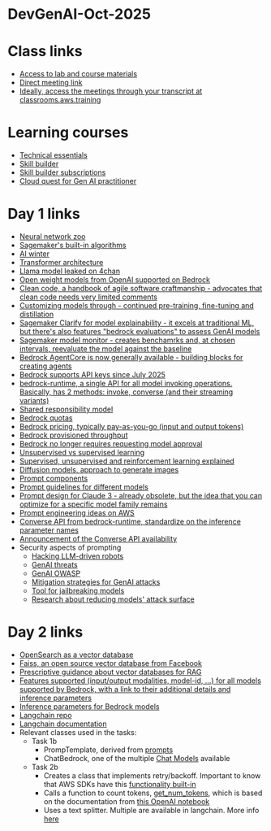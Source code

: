 # DevGenAI-Oct-2025

# Class links
- [Access to lab and course materials](https://us-east-1.student.classrooms.aws.training/class/ilt%23gqFdeYYEWC3APQa9JXEQ5G)
- [Direct meeting link](https://awsvirtual.webex.com/awsvirtual/j.php?MTID=m5ac9d1b25ec41fa1322f4a1ab7a11c55)
- [Ideally, access the meetings through your transcript at classrooms.aws.training](https://classrooms.aws.training)

# Learning courses
- [Technical essentials](https://skillbuilder.aws/learn/K8C2FNZM6X/aws-technical-essentials/N7Q3SXQCDY)
- [Skill builder](https://skillbuilder.aws/learn)
- [Skill builder subscriptions](https://skillbuilder.aws/subscriptions)
- [Cloud quest for Gen AI practitioner](https://skillbuilder.aws/learn/5YB3FCEE1H/aws-cloud-quest-generative-ai-practitioner/26A81MG83V)

# Day 1 links
- [Neural network zoo](https://www.asimovinstitute.org/neural-network-zoo/)
- [Sagemaker's built-in algorithms](https://docs.aws.amazon.com/sagemaker/latest/dg/algos.html)
- [AI winter](https://en.wikipedia.org/wiki/AI_winter)
- [Transformer architecture](https://aws.amazon.com/what-is/transformers-in-artificial-intelligence/)
- [Llama model leaked on 4chan](https://www.theverge.com/2023/3/8/23629362/meta-ai-language-model-llama-leak-online-misuse)
- [Open weight models from OpenAI supported on Bedrock](https://aws.amazon.com/blogs/aws/openai-open-weight-models-now-available-on-aws/)
- [Clean code, a handbook of agile software craftmanship - advocates that clean code needs very limited comments](https://www.amazon.com/Clean-Code-Handbook-Software-Craftsmanship/dp/0132350882)
- [Customizing models through - continued pre-training, fine-tuning and distillation](https://docs.aws.amazon.com/bedrock/latest/userguide/custom-models.html)
- [Sagemaker Clarify for model explainability - it excels at traditional ML, but there's also features "bedrock evaluations" to assess GenAI models](https://docs.aws.amazon.com/en_us/sagemaker/latest/dg/model-explainability.html)
- [Sagemaker model monitor - creates benchamrks and, at chosen intervals, reevaluate the model against the baseline](https://docs.aws.amazon.com/sagemaker/latest/dg/model-monitor.html)
- [Bedrock AgentCore is now generally available - building blocks for creating agents](https://aws.amazon.com/blogs/machine-learning/amazon-bedrock-agentcore-is-now-generally-available/)
- [Bedrock supports API keys since July 2025](https://aws.amazon.com/blogs/machine-learning/accelerate-ai-development-with-amazon-bedrock-api-keys/)
- [bedrock-runtime, a single API for all model invoking operations. Basically, has 2 methods: invoke, converse (and their streaming variants)](https://docs.aws.amazon.com/bedrock/latest/APIReference/API_Operations_Amazon_Bedrock_Runtime.html)
- [Shared responsibility model](https://aws.amazon.com/compliance/shared-responsibility-model/)
- [Bedrock quotas](docs.aws.amazon.com/general/latest/gr/bedrock.html)
- [Bedrock pricing, typically pay-as-you-go (input and output tokens)](https://aws.amazon.com/bedrock/pricing/)
- [Bedrock provisioned throughput](https://docs.aws.amazon.com/bedrock/latest/userguide/prov-throughput.html)
- [Bedrock no longer requires requesting model approval](https://aws.amazon.com/blogs/security/simplified-amazon-bedrock-model-access/)
- [Unsupervised vs supervised learning](https://aws.amazon.com/compare/the-difference-between-machine-learning-supervised-and-unsupervised/)
- [Supervised, unsupervised and reinforcement learning explained](https://docs.aws.amazon.com/sagemaker/latest/dg/algorithms-choose.html)
- [Diffusion models, approach to generate images](https://ommer-lab.com/research/latent-diffusion-models/)
- [Prompt components](https://docs.aws.amazon.com/bedrock/latest/userguide/design-a-prompt.html)
- [Prompt guidelines for different models](https://docs.aws.amazon.com/bedrock/latest/userguide/prompt-engineering-guidelines.html)
- [Prompt design for Claude 3 - already obsolete, but the idea that you can optimize for a specific model family remains](https://aws.amazon.com/blogs/machine-learning/prompt-engineering-techniques-and-best-practices-learn-by-doing-with-anthropics-claude-3-on-amazon-bedrock/)
- [Prompt engineering ideas on AWS](https://aws.amazon.com/what-is/prompt-engineering/)
- [Converse API from bedrock-runtime, standardize on the inference parameter names](https://docs.aws.amazon.com/bedrock/latest/APIReference/API_runtime_Converse.html)
- [Announcement of the Converse API availability](https://aws.amazon.com/about-aws/whats-new/2024/05/amazon-bedrock-new-converse-api/)
- Security aspects of prompting
  - [Hacking LLM-driven robots](https://blog.seas.upenn.edu/penn-engineering-research-discovers-critical-vulnerabilities-in-ai-enabled-robots-to-increase-safety-and-security)
  - [GenAI threats](https://unit42.paloaltonetworks.com/new-frontier-of-genai-threats-a-comprehensive-guide-to-prompt-attacks/)
  - [GenAI OWASP](https://genai.owasp.org/)
  - [Mitigation strategies for GenAI attacks](https://www.youtube.com/watch?v=ewxCqXYoz4A)
  - [Tool for jailbreaking models](https://www.cyberark.com/resources/threat-research-blog/jailbreaking-every-llm-with-one-simple-click)
  - [Research about reducing models' attack surface](https://arxiv.org/abs/2410.15236)

# Day 2 links
- [OpenSearch as a vector database](https://aws.amazon.com/blogs/big-data/amazon-opensearch-services-vector-database-capabilities-explained/)
- [Faiss, an open source vector database from Facebook](https://github.com/facebookresearch/faiss)
- [Prescriptive guidance about vector databases for RAG](https://docs.aws.amazon.com/prescriptive-guidance/latest/choosing-an-aws-vector-database-for-rag-use-cases/introduction.html)
- [Features supported (input/output modalities, model-id, ...) for all models supported by Bedrock, with a link to their additional details and inference parameters](https://docs.aws.amazon.com/bedrock/latest/userguide/models-supported.html)
- [Inference parameters for Bedrock models](https://docs.aws.amazon.com/bedrock/latest/userguide/model-parameters.html)
- [Langchain repo](https://python.langchain.com/docs/integrations/chat/)
- [Langchain documentation](https://docs.langchain.com/oss/python/langchain/overview)
- Relevant classes used in the tasks:
  - Task 1b
    - PrompTemplate, derived from [prompts](https://python.langchain.com/api_reference/core/prompts.html)
    - ChatBedrock, one of the multiple [Chat Models](https://python.langchain.com/docs/integrations/chat/) available
  - Task 2b
    - Creates a class that implements retry/backoff. Important to know that AWS SDKs have this [functionality built-in](https://docs.aws.amazon.com/sdkref/latest/guide/feature-retry-behavior.html)
    - Calls a function to count tokens, [get_num_tokens](https://python.langchain.com/api_reference/community/callbacks/langchain_community.callbacks.infino_callback.get_num_tokens.html), which is based on the documentation from [this OpenAI notebook](https://github.com/openai/openai-cookbook/blob/main/examples/How_to_count_tokens_with_tiktoken.ipynb)
    - Uses a text splitter. Multiple are available in langchain. More info [here](https://python.langchain.com/docs/concepts/text_splitters/)
    
